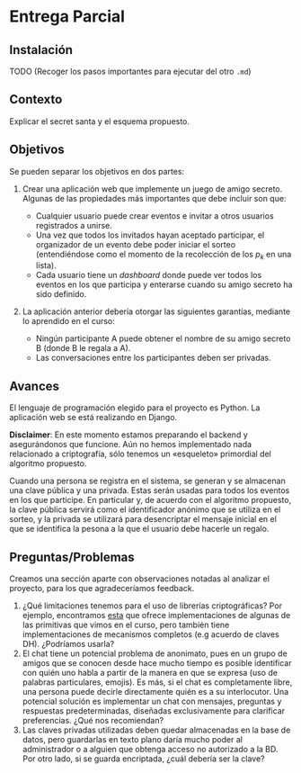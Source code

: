 # Entrega Parcial

## Instalación
TODO (Recoger los pasos importantes para ejecutar del otro `.md`)

## Contexto
Explicar el secret santa y el esquema propuesto.

## Objetivos
Se pueden separar los objetivos en dos partes:

1. Crear una aplicación web que implemente un juego de amigo secreto. Algunas de las propiedades más importantes que debe incluir son que:
    - Cualquier usuario puede crear eventos e invitar a otros usuarios registrados a unirse.
    - Una vez que todos los invitados hayan aceptado participar, el organizador de un evento debe poder iniciar el sorteo (entendiéndose como el momento de la recolección de los $p_k$ en una lista).
    - Cada usuario tiene un _dashboard_ donde puede ver todos los eventos en los que participa y enterarse cuando su amigo secreto ha sido definido.

2. La aplicación anterior debería otorgar las siguientes garantías, mediante lo aprendido en el curso:
    - Ningún participante A puede obtener el nombre de su amigo secreto B (donde B le regala a A).
    - Las conversaciones entre los participantes deben ser privadas.

## Avances

El lenguaje de programación elegido para el proyecto es Python. La aplicación web se está realizando en Django.

**Disclaimer**: En este momento estamos preparando el backend y asegurándonos que funcione. Aún no hemos implementado nada relacionado a criptografía, sólo tenemos un «esqueleto» primordial del algoritmo propuesto.

Cuando una persona se registra en el sistema, se generan y se almacenan una clave pública y una privada. Estas serán usadas para todos los eventos en los que participe. En particular y, de acuerdo con el algoritmo propuesto, la clave pública servirá como el identificador anónimo que se utiliza en el sorteo, y la privada se utilizará para desencriptar el mensaje inicial en el que se identifica la pesona a la que el usuario debe hacerle un regalo.

## Preguntas/Problemas

Creamos una sección aparte con observaciones notadas al analizar el proyecto, para los que agradeceríamos feedback.

1. ¿Qué limitaciones tenemos para el uso de librerías criptográficas? Por ejemplo, encontramos [esta](https://cryptography.io/en/latest/) que ofrece implementaciones de algunas de las primitivas que vimos en el curso, pero también tiene implementaciones de mecanismos completos (e.g acuerdo de claves DH). ¿Podríamos usarla?
2. El chat tiene un potencial problema de anonimato, pues en un grupo de amigos que se conocen desde hace mucho tiempo es posible identificar con quién uno habla a partir de la manera en que se expresa (uso de palabras particulares, emojis). Es más, si el chat es completamente libre, una persona puede decirle directamente quién es a su interlocutor. Una potencial solución es implementar un chat con mensajes, preguntas y respuestas predeterminadas, diseñadas exclusivamente para clarificar preferencias. ¿Qué nos recomiendan?
3. Las claves privadas utilizadas deben quedar almacenadas en la base de datos, pero guardarlas en texto plano daría mucho poder al administrador o a alguien que obtenga acceso no autorizado a la BD. Por otro lado, si se guarda encriptada, ¿cuál debería ser la clave? 
